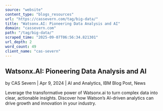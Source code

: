 ```yaml
---
source: "website"
content_type: "blogs_resources"
url: "https://cassevern.com/tag/big-data/"
title: "Watsonx.AI: Pioneering Data Analysis and AI"
domain: "cassevern.com"
path: "/tag/big-data/"
scraped_time: "2025-09-07T06:56:34.821301"
url_depth: 2
word_count: 49
client_name: "cas-severn"
---
```


## Watsonx.AI: Pioneering Data Analysis and AI

by CAS Severn | Apr 9, 2024 | AI and Analytics, IBM Blog Post, News

Leverage the transformative power of Watsonx.ai to turn complex data into clear, actionable insights. Discover how Watson’s AI-driven analytics can drive growth and innovation in your industry.